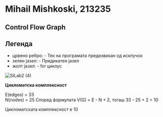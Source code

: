 # Mihail Mishkoski, 213235

## Control Flow Graph

## Легенда
- црвено ребро: - Тек на програмата предизвикан од исклучок
- зелен јазел: - Предикатен јазел
- жолт јазел: - for циклус

![SILab2 (4)](https://github.com/mihailmishkoski/SI_2023_lab2_213235/assets/104661985/16d0bbdb-ed7f-4d3f-a872-9c49373a8f5c)


**Цикломатска комплексност**

E(edges) = 33  
N(nodes) = 25
Според формулата V(G) = E - N + 2, тогаш 33 - 25 + 2 = 10

Цикломатската комплексност е 10
